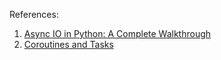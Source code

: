 References:
1. [Async IO in Python: A Complete Walkthrough](https://realpython.com/async-io-python)
1. [Coroutines and Tasks](https://docs.python.org/3/library/asyncio-task.html)